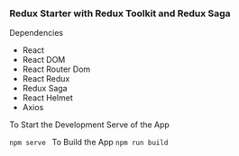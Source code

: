 ### Redux Starter with Redux Toolkit and Redux Saga

Dependencies

- React
- React DOM
- React Router Dom
- React Redux
- Redux Saga
- React Helmet
- Axios

To Start the Development Serve of the App

``npm serve
``
To Build the App
``
npm run build
``
